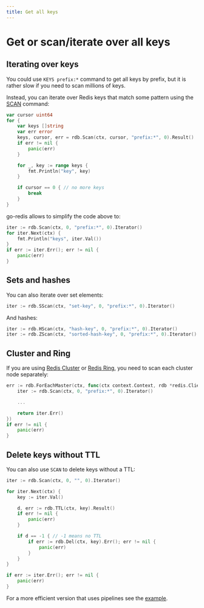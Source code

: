```yaml
---
title: Get all keys
---
```


# Get or scan/iterate over all keys

## Iterating over keys

You could use `KEYS prefix:*` command to get all keys by prefix, but it is rather slow if you need
to scan millions of keys.

Instead, you can iterate over Redis keys that match some pattern using the
[SCAN](https://redis.io/commands/scan) command:

```go
var cursor uint64
for {
	var keys []string
	var err error
	keys, cursor, err = rdb.Scan(ctx, cursor, "prefix:*", 0).Result()
	if err != nil {
		panic(err)
	}

	for _, key := range keys {
		fmt.Println("key", key)
	}

	if cursor == 0 { // no more keys
		break
	}
}
```

go-redis allows to simplify the code above to:

```go
iter := rdb.Scan(ctx, 0, "prefix:*", 0).Iterator()
for iter.Next(ctx) {
	fmt.Println("keys", iter.Val())
}
if err := iter.Err(); err != nil {
	panic(err)
}
```

## Sets and hashes

You can also iterate over set elements:

```go
iter := rdb.SScan(ctx, "set-key", 0, "prefix:*", 0).Iterator()
```

And hashes:

```go
iter := rdb.HScan(ctx, "hash-key", 0, "prefix:*", 0).Iterator()
iter := rdb.ZScan(ctx, "sorted-hash-key", 0, "prefix:*", 0).Iterator()
```

## Cluster and Ring

If you are using [Redis Cluster](cluster.md) or [Redis Ring](ring.md), you need to scan each cluster
node separately:

```go
err := rdb.ForEachMaster(ctx, func(ctx context.Context, rdb *redis.Client) error {
	iter := rdb.Scan(ctx, 0, "prefix:*", 0).Iterator()

	...

	return iter.Err()
})
if err != nil {
	panic(err)
}
```

## Delete keys without TTL

You can also use `SCAN` to delete keys without a TTL:

```go
iter := rdb.Scan(ctx, 0, "", 0).Iterator()

for iter.Next(ctx) {
	key := iter.Val()

    d, err := rdb.TTL(ctx, key).Result()
    if err != nil {
        panic(err)
    }

    if d == -1 { // -1 means no TTL
        if err := rdb.Del(ctx, key).Err(); err != nil {
            panic(err)
        }
    }
}

if err := iter.Err(); err != nil {
	panic(err)
}
```

For a more efficient version that uses pipelines see the
[example](https://github.com/go-redis/redis/tree/master/example/del-keys-without-ttl).

<UptraceBanner />
